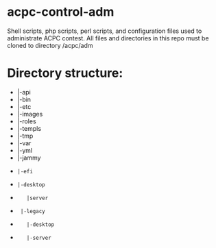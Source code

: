 # acpc-control-adm
Shell scripts, php scripts, perl scripts, and configuration files used to administrate ACPC contest. All files and directories in this repo must be cloned to directory /acpc/adm
# Directory structure:
* |-api
* |-bin
* |-etc
* |-images
* |-roles
* |-templs
* |-tmp
* |-var
* |-yml
*   |-jammy
*     |-efi
*     |-desktop
*        |server
*      |-legacy
*        |-desktop
*        |-server
